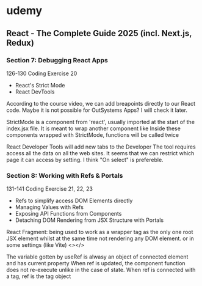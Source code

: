 # udemy
## React - The Complete Guide 2025 (incl. Next.js, Redux)
### Section 7: Debugging React Apps
126-130
Coding Exercise 20
- React's Strict Mode
- React DevTools

According to the course video, we can add breapoints directly to our React code. Maybe it is not possible for OutSystems Apps? I will check it later.

StrictMode is a component from 'react', usually imported at the start of the index.jsx file.
It is meant to wrap another component like <StrictMode><App /> </SctirctMode>
Inside these components wrapped with StrictMode, functions will be called twice

React Developer Tools will add new tabs to the Developer
The tool requires access all the data on all the web sites. It seems that we can restrict which page it can access by setting. I think "On select" is prefereble.

### Section 8: Working with Refs & Portals
131-141
Coding Exercise 21, 22, 23

- Refs to simplify access DOM Elements directly
- Managing Values with Refs
- Exposing API Functions from Components
- Detaching DOM Rendering from JSX Structure with Portals

React Fragment: being used to work as a wrapper tag as the only one root JSX element whilst at the same time not rendering any DOM element.
<Fragment></Fragment> or in some settings (like Vite) <></>

The variable gotten by useRef is alwasy an object of connected element and has current property
When ref is updated, the component function does not re-execute unlike in the case of state.
When ref is connected with a tag, ref is the tag object

